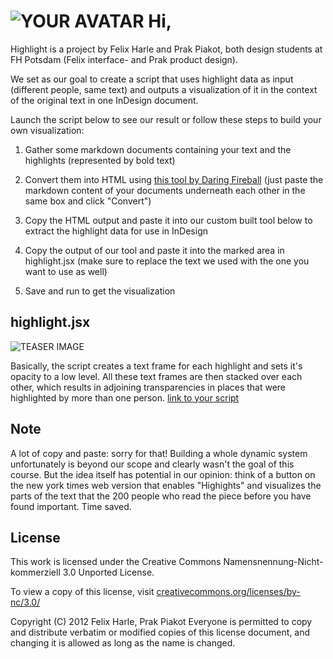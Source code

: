 ![YOUR AVATAR](https://raw.github.com/fabiantheblind/auto-typo-adbe-id/master/felix_prak/felix_prak.png)
Hi,  
=====
Highlight is a project by Felix Harle and Prak Piakot, both design students at FH Potsdam (Felix interface- and Prak product design).

We set as our goal to create a script that uses highlight data as input (different people, same text) and outputs a visualization of it in the context of the original text in one InDesign document.

Launch the script below to see our result or follow these steps to build your own visualization:

1.  Gather some markdown documents containing your text and the highlights (represented by bold text)
2.  Convert them into HTML using [this tool by Daring Fireball](http://daringfireball.net/projects/markdown/dingus)
(just paste the markdown content of your documents underneath each other in the same box and click "Convert")
3.  Copy the HTML output and paste it into our custom built tool below to extract the highlight data for use in InDesign

4.  Copy the output of our tool and paste it into the marked area in highlight.jsx (make sure to replace the text we used with the one you want to use as well)
5.  Save and run to get the visualization

highlight.jsx
---
![TEASER IMAGE](https://raw.github.com/fabiantheblind/auto-typo-adbe-id/master/felix_prak/highlight_teaser_fp.png)

Basically, the script creates a text frame for each highlight and sets it's opacity to a low level. All these text frames are then stacked over each other, which results in adjoining transparencies in places that were highlighted by more than one person.
[link to your script](https://raw.github.com/fabiantheblind/auto-typo-adbe-id/master/felix_prak/highlight.jsx)

Note  
---  
A lot of copy and paste: sorry for that! Building a whole dynamic system unfortunately is beyond our scope and clearly wasn't the goal of this course. But the idea itself has potential in our opinion: think of a button on the new york times web version that enables "Highights" and visualizes the parts of the text that the 200 people who read the piece before you have found important. Time saved.

License  
---
This work is licensed under the Creative Commons Namensnennung-Nicht-kommerziell 3.0 Unported License.

To view a copy of this license, visit [creativecommons.org/licenses/by-nc/3.0/](creativecommons.org/licenses/by-nc/3.0/)

Copyright (C) 2012 Felix Harle, Prak Piakot
Everyone is permitted to copy and distribute verbatim or modified copies of this license document, and changing it is allowed as long as the name is changed.